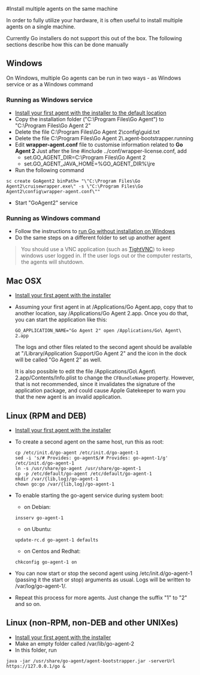 #Install multiple agents on the same machine

In order to fully utilize your hardware, it is often useful to install multiple agents on a single machine.

Currently Go installers do not support this out of the box. The following sections describe how this can be done manually

## Windows

On Windows, multiple Go agents can be run in two ways - as Windows service or as a Windows command

### Running as Windows service

- [Install your first agent with the installer to the default location](../installation/installing_go_agent.md)
- Copy the installation folder ("C:\\Program Files\\Go Agent") to "C:\\Program Files\\Go Agent 2"
- Delete the file C:\\Program Files\\Go Agent 2\\config\\guid.txt
- Delete the file C:\\Program Files\\Go Agent 2\\.agent-bootstrapper.running
- Edit **wrapper-agent.conf** file to customise information related to **Go Agent 2**
Just after the line \#include ../conf/wrapper-license.conf, add
    - set.GO\_AGENT\_DIR=C:\\Program Files\\Go Agent 2
    - set.GO\_AGENT\_JAVA\_HOME=%GO\_AGENT\_DIR%\\jre
- Run the following command
```
sc create GoAgent2 binPath= "\"C:\Program Files\Go Agent2\cruisewrapper.exe\" -s \"C:\Program Files\Go Agent2\config\wrapper-agent.conf\""
```
- Start "GoAgent2" service

### Running as Windows command

- Follow the instructions to [run Go without installation on Windows](../installation/install/agent/zip.md)
- Do the same steps on a different folder to set up another agent

> You should use a VNC application (such as [TightVNC](http://www.tightvnc.com)) to keep windows user logged in. If the user logs out or the computer restarts, the agents will shutdown.

## Mac OSX

- [Install your first agent with the installer](../installation/installing_go_agent.md)
- Assuming your first agent in at /Applications/Go Agent.app, copy that to another location, say
  /Applications/Go Agent 2.app. Once you do that, you can start the application like this:

  ```
  GO_APPLICATION_NAME="Go Agent 2" open /Applications/Go\ Agent\ 2.app
  ```

  The logs and other files related to the second agent should be available at
  "<user-home>/Library/Application Support/Go Agent 2" and the icon in the dock
  will be called "Go Agent 2" as well.

  It is also possible to edit the file /Applications/Go\ Agent\ 2.app/Contents/Info.plist
  to change the ```CFBundleName``` property. However, that is not recommended,
  since it invalidates the signature of the application package, and could cause
  Apple Gatekeeper to warn you that the new agent is an invalid application.

## Linux (RPM and DEB)

- [Install your first agent with the installer](../installation/installing_go_agent.md)
- To create a second agent on the same host, run this as root:
    ```
    cp /etc/init.d/go-agent /etc/init.d/go-agent-1
    sed -i 's/# Provides: go-agent$/# Provides: go-agent-1/g' /etc/init.d/go-agent-1
    ln -s /usr/share/go-agent /usr/share/go-agent-1
    cp -p /etc/default/go-agent /etc/default/go-agent-1
    mkdir /var/{lib,log}/go-agent-1
    chown go:go /var/{lib,log}/go-agent-1
    ```
- To enable starting the go-agent service during system boot:
  - on Debian:
  ```
  insserv go-agent-1
  ```
  - on Ubuntu:
  ```
  update-rc.d go-agent-1 defaults
  ```
  - on Centos and Redhat:
  ```
  chkconfig go-agent-1 on
  ```

- You can now start or stop the second agent using /etc/init.d/go-agent-1
  (passing it the start or stop) arguments as usual. Logs will be written to
  /var/log/go-agent-1/.

- Repeat this process for more agents. Just change the suffix "1" to "2" and so
  on.

## Linux (non-RPM, non-DEB and other UNIXes)

-   [Install your first agent with the installer](../installation/installing_go_agent.md)
-   Make an empty folder called /var/lib/go-agent-2
-   In this folder, run
```
java -jar /usr/share/go-agent/agent-bootstrapper.jar -serverUrl https://127.0.0.1/go &
```
